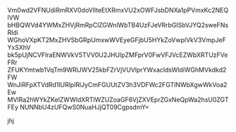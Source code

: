 Vm0wd2VFNUdiRmRXV0doVllteEtXRmxVU2xOWFJsbDNXa1pPVmxKc2NEQlVW
bHBQWVd4YWMxZHVjRmRpClZGWnlWbTB4UzFJeVRrbGlSbVJYQ2sweFNsRldi
WGhoVXpKT2MxZHVSbGRpUmxwWVEyeGFjbU5HYkZoVwpiVkV3VmpJeFYxSXhV
bk5pUjNCVFlraENWVkV5TVV0U2JHUlpZMFprV0FwVFJVcEZWbXRTUzFVeFRr
ZFUKYmtwb1VqTm9WRlJWV25kbFZrVjVUVlprYWxacldsWldiWGhMVkdkd2FW
WnJiRFpXTVdRd1lURlplRlJyCmFGUUtZV3h3VDFWc2FGTlNWbXgwWkVoa2Ew
MVlRa2hWYkZKelZWWldXRTlWZUZoaGF6VjZXVEprZGxNeQpWa2hsU0ZGTFEy
NUNNbU4zUFQwS0NuaHJjQT09CgpsdmY=

jhj